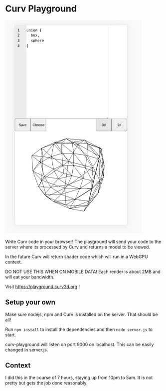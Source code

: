 # Curv Playground

![Picture of the playground](./images/pic.png)

Write Curv code in your browser! The playground will send your code to the server
where its processed by Curv and returns a model to be viewed.

In the future Curv will return shader code which will run in a WebGPU context.

DO NOT USE THIS WHEN ON MOBILE DATA! Each render is about 2MB and will eat
your bandwidth.

Visit https://playground.curv3d.org !

## Setup your own

Make sure nodejs, npm and Curv is installed on the server. That should be all!

Run `npm install` to install the dependencies and then `node server.js` to start.

curv-playground will listen on port 9000 on localhost. This can be easily changed
in server.js.

## Context

I did this in the course of 7 hours, staying up from 10pm to 5am. It is not 
pretty but gets the job done reasonably.
